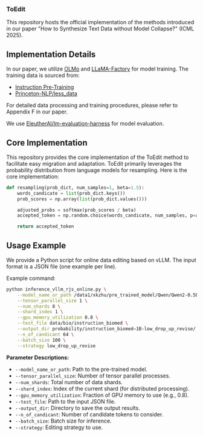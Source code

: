 ### ToEdit

This repository hosts the official implementation of the methods introduced in our paper "How to Synthesize Text Data without Model Collapse?" (ICML 2025). 

## Implementation Details

In our paper, we utilize [OLMo](https://github.com/allenai/OLMo) and [LLaMA-Factory](https://github.com/hiyouga/LLaMA-Factory) for model training. The training data is sourced from:
- [Instruction Pre-Training](https://huggingface.co/instruction-pretrain)
- [Princeton-NLP/less_data](https://huggingface.co/datasets/princeton-nlp/less_data)

For detailed data processing and training procedures, please refer to Appendix F in our paper.

We use [EleutherAI/lm-evaluation-harness](https://github.com/EleutherAI/lm-evaluation-harness) for model evaluation.

## Core Implementation

This repository provides the core implementation of the ToEdit method to facilitate easy migration and adaptation. ToEdit primarily leverages the probability distribution from language models for resampling. Here is the core implementation:

```python
def resampling(prob_dict, num_samples=1, beta=1.5):
    words_candicate = list(prob_dict.keys())
    prob_scores = np.array(list(prob_dict.values()))

    adjusted_probs = softmax(prob_scores / beta) 
    accepted_token = np.random.choice(words_candicate, num_samples, p=adjusted_probs)

    return accepted_token
```

## Usage Example

We provide a Python script for online data editing based on vLLM. The input format is a JSON file (one example per line).

Example command:

```bash
python inference_vllm_rjs_online.py \
    --model_name_or_path /data1/xkzhu/pre_trained_model/Qwen/Qwen2-0.5B-Instruct \
    --tensor_parallel_size 1 \
    --num_shards 8 \
    --shard_index 1 \
    --gpu_memory_utilization 0.8 \
    --test_file data/bio/instruction_biomed \
    --output_dir probability/instruction_biomed—1B-low_drop_up_revise/ \
    --n_of_candicant 64 \
    --batch_size 100 \
    --strategy low_drop_up_revise
```

**Parameter Descriptions:**
- `--model_name_or_path`: Path to the pre-trained model.
- `--tensor_parallel_size`: Number of tensor parallel processes.
- `--num_shards`: Total number of data shards.
- `--shard_index`: Index of the current shard (for distributed processing).
- `--gpu_memory_utilization`: Fraction of GPU memory to use (e.g., 0.8).
- `--test_file`: Path to the input JSON file.
- `--output_dir`: Directory to save the output results.
- `--n_of_candicant`: Number of candidate tokens to consider.
- `--batch_size`: Batch size for inference.
- `--strategy`: Editing strategy to use.


